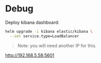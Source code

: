 # Debug 

Deploy kibana dashboard:
```bash
helm upgrade -i kibana elastic/kibana \
  --set service.type=LoadBalancer
```
> Note: you will need another IP for this.

http://192.168.5.58:5601

